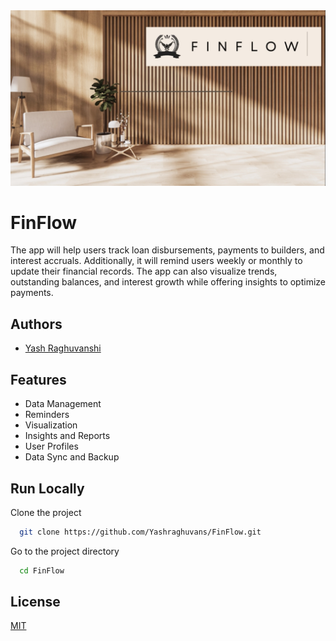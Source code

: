 
<img src="https://github.com/Yashraghuvans/FinFlow/blob/main/data/FinFlow.png" height="15%" width="100%">


# FinFlow

The app will help users track loan disbursements, payments to builders, and interest accruals. Additionally, it will remind users weekly or monthly to update their financial records. The app can also visualize trends, outstanding balances, and interest growth while offering insights to optimize payments.


## Authors

- [Yash Raghuvanshi](https://www.github.com/yashraghuvans)


## Features

- Data Management
- Reminders
- Visualization
- Insights and Reports
- User Profiles
- Data Sync and Backup


## Run Locally

Clone the project

```bash
  git clone https://github.com/Yashraghuvans/FinFlow.git
```

Go to the project directory

```bash
  cd FinFlow
```



## License

[MIT](https://choosealicense.com/licenses/mit/)

